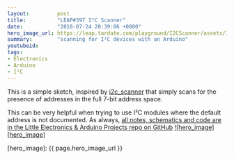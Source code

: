 ```yaml
---
layout:         post
title:          "LEAP#397 I²C Scanner"
date:           "2018-07-24 20:39:06 +0800"
hero_image_url: https://leap.tardate.com/playground/I2CScanner/assets/I2CScanner_build.jpg
summary:        "scanning for I²C devices with an Arduino"
youtubeid:
tags:
- Electronics
- Arduino
- I²C
---
```


This is a simple sketch, inspired by
[i2c_scanner](http://playground.arduino.cc/Main/I2cScanner)
that simply scans for the presence of addresses in the full 7-bit address space.

This can be very helpful when trying to use I²C modules where the default address is not documented.
As always, [all notes, schematics and code are in the Little Electronics & Arduino Projects repo on GitHub][project]
[![hero_image][hero_image]][project]

[leap]: https://leap.tardate.com
[project]: https://github.com/tardate/LittleArduinoProjects/tree/master/playground/I2CScanner
[hero_image]: {{ page.hero_image_url }}
